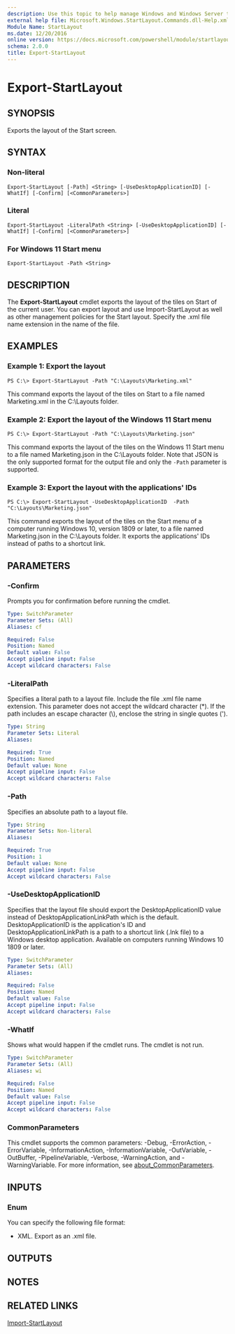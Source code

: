 ```yaml
---
description: Use this topic to help manage Windows and Windows Server technologies with Windows PowerShell.
external help file: Microsoft.Windows.StartLayout.Commands.dll-Help.xml
Module Name: StartLayout
ms.date: 12/20/2016
online version: https://docs.microsoft.com/powershell/module/startlayout/export-startlayout?view=windowsserver2019-ps&wt.mc_id=ps-gethelp
schema: 2.0.0
title: Export-StartLayout
---
```


# Export-StartLayout

## SYNOPSIS
Exports the layout of the Start screen.

## SYNTAX

### Non-literal
```
Export-StartLayout [-Path] <String> [-UseDesktopApplicationID] [-WhatIf] [-Confirm] [<CommonParameters>]
```

### Literal
```
Export-StartLayout -LiteralPath <String> [-UseDesktopApplicationID] [-WhatIf] [-Confirm] [<CommonParameters>]
```

### For Windows 11 Start menu
```
Export-StartLayout -Path <String>
```

## DESCRIPTION
The **Export-StartLayout** cmdlet exports the layout of the tiles on Start of the current user.
You can export layout and use Import-StartLayout as well as other management policies for the Start layout.
Specify the .xml file name extension in the name of the file.

## EXAMPLES

### Example 1: Export the layout
```
PS C:\> Export-StartLayout -Path "C:\Layouts\Marketing.xml"
```

This command exports the layout of the tiles on Start to a file named Marketing.xml in the C:\Layouts folder.

### Example 2: Export the layout of the Windows 11 Start menu
```
PS C:\> Export-StartLayout -Path "C:\Layouts\Marketing.json"
```

This command exports the layout of the tiles on the Windows 11 Start menu to a file named Marketing.json in the C:\Layouts folder. Note that JSON is the only supported format for the output file and only the `-Path` parameter is supported.

### Example 3: Export the layout with the applications' IDs
```
PS C:\> Export-StartLayout -UseDesktopApplicationID  -Path "C:\Layouts\Marketing.json"
```

This command exports the layout of the tiles on the Start menu of a computer running Windows 10, version 1809 or later, to a file named Marketing.json in the C:\Layouts folder. It exports the applications' IDs instead of paths to a shortcut link.

## PARAMETERS

### -Confirm
Prompts you for confirmation before running the cmdlet.

```yaml
Type: SwitchParameter
Parameter Sets: (All)
Aliases: cf

Required: False
Position: Named
Default value: False
Accept pipeline input: False
Accept wildcard characters: False
```

### -LiteralPath
Specifies a literal path to a layout file.
Include the file .xml file name extension.
This parameter does not accept the wildcard character (*).
If the path includes an escape character (\\), enclose the string in single quotes (').

```yaml
Type: String
Parameter Sets: Literal
Aliases: 

Required: True
Position: Named
Default value: None
Accept pipeline input: False
Accept wildcard characters: False
```

### -Path
Specifies an absolute path to a layout file.

```yaml
Type: String
Parameter Sets: Non-literal
Aliases: 

Required: True
Position: 1
Default value: None
Accept pipeline input: False
Accept wildcard characters: False
```

### -UseDesktopApplicationID
Specifies that the layout file should export the DesktopApplicationID value instead of DesktopApplicationLinkPath which is the default.
DesktopApplicationID is the application's ID and DesktopApplicationLinkPath is a path to a shortcut link (.lnk file) to a Windows desktop application. Available on computers running Windows 10 1809 or later.

```yaml
Type: SwitchParameter
Parameter Sets: (All)
Aliases: 

Required: False
Position: Named
Default value: False
Accept pipeline input: False
Accept wildcard characters: False
```

### -WhatIf
Shows what would happen if the cmdlet runs.
The cmdlet is not run.

```yaml
Type: SwitchParameter
Parameter Sets: (All)
Aliases: wi

Required: False
Position: Named
Default value: False
Accept pipeline input: False
Accept wildcard characters: False
```

### CommonParameters
This cmdlet supports the common parameters: -Debug, -ErrorAction, -ErrorVariable, -InformationAction, -InformationVariable, -OutVariable, -OutBuffer, -PipelineVariable, -Verbose, -WarningAction, and -WarningVariable. For more information, see [about_CommonParameters](https://go.microsoft.com/fwlink/?LinkID=113216).

## INPUTS

### Enum
You can specify the following file format: 

- XML.
Export as an .xml file.

## OUTPUTS

## NOTES

## RELATED LINKS

[Import-StartLayout](./Import-StartLayout.md)

